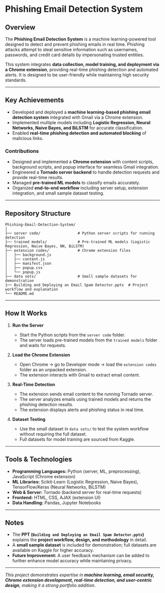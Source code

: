 # Phishing Email Detection System

## Overview
The **Phishing Email Detection System** is a machine learning-powered tool designed to detect and prevent phishing emails in real time. Phishing attacks attempt to steal sensitive information such as usernames, passwords, and credit card details by impersonating trusted entities.  

This system integrates **data collection, model training, and deployment via a Chrome extension**, providing real-time phishing detection and automated alerts. It is designed to be user-friendly while maintaining high security standards.

---

## Key Achievements
- Developed and deployed a **machine learning-based phishing email detection system** integrated with Gmail via a Chrome extension.  
- Implemented multiple models including **Logistic Regression, Neural Networks, Naive Bayes, and BiLSTM** for accurate classification.  
- Enabled **real-time phishing detection and automated blocking** of malicious links.  

### Contributions
- Designed and implemented a **Chrome extension** with content scripts, background scripts, and popup interface for seamless Gmail integration.  
- Engineered a **Tornado server backend** to handle detection requests and provide real-time results.  
- Managed **pre-trained ML models** to classify emails accurately.  
- Organized **end-to-end workflow** including server setup, extension integration, and small sample dataset testing.  

---

## Repository Structure
```
Phishing-Email-Detection-System/
│
├── server code/                 # Python server scripts for running detection
├── trained models/              # Pre-trained ML models (Logistic Regression, Naive Bayes, NN, BiLSTM)
├── extension codes/             # Chrome extension files
│   ├── background.js
│   ├── content.js
│   ├── manifest.json
│   ├── popup.css
│   └── popup.js
├── data sets/                   # Small sample datasets for demonstration
├── Building and Deploying an Email Spam Detector.pptx  # Project workflow and explanation
└── README.md
```

---

## How It Works
1. **Run the Server**  
   - Start the Python scripts from the `server code` folder.  
   - The server loads pre-trained models from the `trained models` folder and waits for requests.  

2. **Load the Chrome Extension**  
   - Open Chrome → go to Developer mode → load the `extension codes` folder as an unpacked extension.  
   - The extension interacts with Gmail to extract email content.  

3. **Real-Time Detection**  
   - The extension sends email content to the running Tornado server.  
   - The server analyzes emails using trained models and returns the phishing detection results.  
   - The extension displays alerts and phishing status in real time.  

4. **Dataset Testing**  
   - Use the small dataset in `data sets/` to test the system workflow without requiring the full dataset.  
   - Full datasets for model training are sourced from Kaggle.  

---

## Tools & Technologies
- **Programming Languages:** Python (server, ML, preprocessing), JavaScript (Chrome extension)  
- **ML Libraries:** Scikit-Learn (Logistic Regression, Naive Bayes), TensorFlow/Keras (Neural Networks, BiLSTM)  
- **Web & Server:** Tornado (backend server for real-time requests)  
- **Frontend:** HTML, CSS, AJAX (extension UI)  
- **Data Handling:** Pandas, Jupyter Notebooks  

---

## Notes
- The **PPT (`Building and Deploying an Email Spam Detector.pptx`)** explains the **project workflow, design, and methodology** in detail.  
- A **small sample dataset** is included for demonstration; full datasets are available on Kaggle for higher accuracy.  
- **Future Improvement:** A user feedback mechanism can be added to further enhance model accuracy while maintaining privacy.  

---

*This project demonstrates expertise in **machine learning, email security, Chrome extension development, real-time detection, and user-centric design**, making it a strong portfolio addition.*
